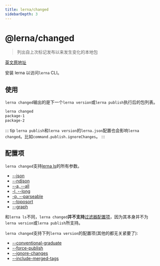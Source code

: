 ```yaml
---
title: lerna/changed
sidebarDepth: 3
---
```


# @lerna/changed

> 列出自上次标记发布以来发生变化的本地包

[英文原地址](https://github.com/lerna/lerna/tree/master/commands/changed#readme)

安装 lerna 以访问`lerna` CLI。

## 使用

`lerna changed`输出的是下一个`lerna version`或`lerna publish`执行后的包列表。

```bash
lerna changed
package-1
package-2
```

::: tip 
`lerna publish`和`lerna version`的`lerna.json`配置也会影响`lerna changed`。比如`command.publish.ignoreChanges`。
:::

## 配置项

[lerna ls]:https://github.com/lerna/lerna/tree/master/commands/list#options

`lerna changed`支持[lerna ls][lerna ls]的所有参数。

- [--json](https://github.com/lerna/lerna/tree/master/commands/list#--json)
- [--ndjson](https://github.com/lerna/lerna/tree/master/commands/list#--ndjson)
- [--a, --all](https://github.com/lerna/lerna/tree/master/commands/list#--all)
- [-l, --long](https://github.com/lerna/lerna/tree/master/commands/list#--long)
- [-p, --parseable](https://github.com/lerna/lerna/tree/master/commands/list#--parseable)
- [--toposort](https://github.com/lerna/lerna/tree/master/commands/list#--toposort)
- [--graph](https://github.com/lerna/lerna/tree/master/commands/list#--graph)

[filter options]:https://www.npmjs.com/package/@lerna/filter-options

和`lerna ls`不同，`lerna changed`**并不支持**[过滤器配置项][filter options]，因为其本身并不为`lerna version`或`lerna publish`所支持。

`lerna changed`支持下列`lerna version`的配置项(其他的都无关紧要了):

- [--conventional-graduate](https://github.com/lerna/lerna/tree/master/commands/version#--conventional-graduate)
- [--force-publish](https://github.com/lerna/lerna/tree/master/commands/version#--force-publish)
- [--ignore-changes](https://github.com/lerna/lerna/tree/master/commands/version#--ignore-changes)
- [--include-merged-tags](https://github.com/lerna/lerna/tree/master/commands/version#--include-merged-tags)


